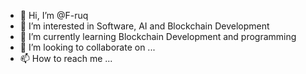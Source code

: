 - 👋 Hi, I’m @F-ruq
- 👀 I’m interested in Software, AI and Blockchain Development 
- 🌱 I’m currently learning Blockchain Development and programming 
- 💞️ I’m looking to collaborate on ...
- 📫 How to reach me ...

<!---
F-ruq/F-ruq is a ✨ special ✨ repository because its `README.md` (this file) appears on your GitHub profile.
You can click the Preview link to take a look at your changes.
--->
